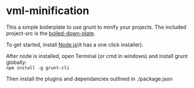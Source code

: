 vml-minification
================

This a simple boilerplate to use grunt to minify your projects.  The included 
project-src is the [boiled-down-plate](https://github.com/justinwehrman/boiled-down-plate).

To get started, install [Node.js](http://nodejs.org)(it has a one click installer).

After node is installed, open Terminal (or cmd in windows) and install grunt globally:  
`npm install -g grunt-cli`

Then install the plugins and dependancies outlined in ./package.json